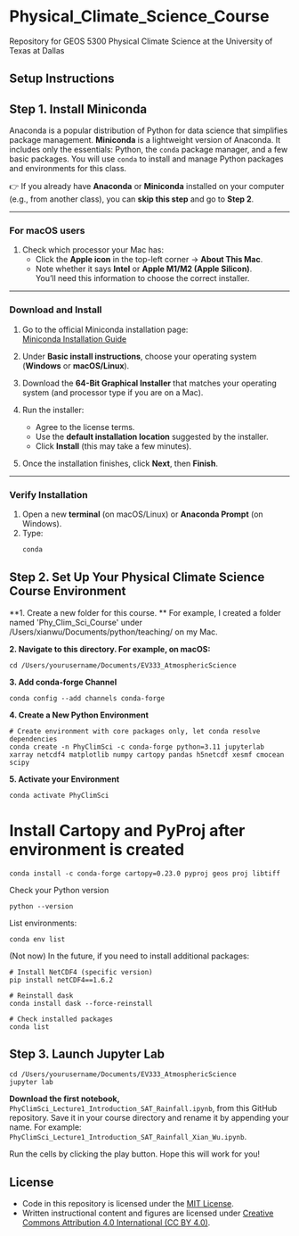 # Physical_Climate_Science_Course
Repository for GEOS 5300 Physical Climate Science at the University of Texas at Dallas

## Setup Instructions

## Step 1. Install Miniconda

Anaconda is a popular distribution of Python for data science that simplifies package management. **Miniconda** is a lightweight version of Anaconda. It includes only the essentials: Python, the `conda` package manager, and a few basic packages. You will use `conda` to install and manage Python packages and environments for this class.  

👉 If you already have **Anaconda** or **Miniconda** installed on your computer (e.g., from another class), you can **skip this step** and go to **Step 2**.

---

### For macOS users
1. Check which processor your Mac has:
   - Click the **Apple icon** in the top-left corner → **About This Mac**.  
   - Note whether it says **Intel** or **Apple M1/M2 (Apple Silicon)**.  
   You’ll need this information to choose the correct installer.  

---

### Download and Install
1. Go to the official Miniconda installation page:  
   [Miniconda Installation Guide](https://www.anaconda.com/docs/getting-started/miniconda/install)  

2. Under **Basic install instructions**, choose your operating system (**Windows** or **macOS/Linux**).  

3. Download the **64-Bit Graphical Installer** that matches your operating system (and processor type if you are on a Mac).  

4. Run the installer:  
   - Agree to the license terms.  
   - Use the **default installation location** suggested by the installer.  
   - Click **Install** (this may take a few minutes).  

5. Once the installation finishes, click **Next**, then **Finish**.  

---

### Verify Installation
1. Open a new **terminal** (on macOS/Linux) or **Anaconda Prompt** (on Windows).  
2. Type:  
   ```bash
   conda

## Step 2. Set Up Your Physical Climate Science Course Environment

**1. Create a new folder for this course. ** 
   For example, I created a folder named 'Phy_Clim_Sci_Course' under /Users/xianwu/Documents/python/teaching/ on my Mac.

**2. Navigate to this directory. For example, on macOS:**
```
cd /Users/yourusername/Documents/EV333_AtmosphericScience
```
**3. Add conda-forge Channel**
```
conda config --add channels conda-forge
```
**4. Create a New Python Environment**
```
# Create environment with core packages only, let conda resolve dependencies
conda create -n PhyClimSci -c conda-forge python=3.11 jupyterlab xarray netcdf4 matplotlib numpy cartopy pandas h5netcdf xesmf cmocean scipy

```

**5. Activate your Environment**
```
conda activate PhyClimSci
```
# Install Cartopy and PyProj after environment is created
```
conda install -c conda-forge cartopy=0.23.0 pyproj geos proj libtiff
```

Check your Python version
```
python --version
```
List environments:
```
conda env list
```
(Not now) In the future, if you need to install additional packages:
```
# Install NetCDF4 (specific version)
pip install netCDF4==1.6.2

# Reinstall dask
conda install dask --force-reinstall

# Check installed packages
conda list
```
## Step 3. Launch Jupyter Lab
```
cd /Users/yourusername/Documents/EV333_AtmosphericScience
jupyter lab
```
**Download the first notebook,** `PhyClimSci_Lecture1_Introduction_SAT_Rainfall.ipynb`, from this GitHub repository. Save it in your course directory and rename it by appending your name. For example: `PhyClimSci_Lecture1_Introduction_SAT_Rainfall_Xian_Wu.ipynb`.
 
   
Run the cells by clicking the play button. Hope this will work for you!


## License

- Code in this repository is licensed under the [MIT License](./LICENSE).
- Written instructional content and figures are licensed under
  [Creative Commons Attribution 4.0 International (CC BY 4.0)](https://creativecommons.org/licenses/by/4.0/).
